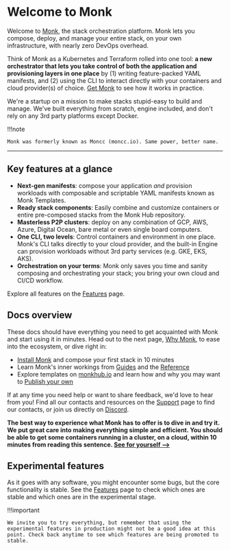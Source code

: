 # Welcome to Monk

Welcome to [Monk](https://monk.io), the stack orchestration platform. Monk lets you compose, deploy, and manage your entire stack, on your own infrastructure, with nearly zero DevOps overhead.

Think of Monk as a Kubernetes and Terraform rolled into one tool: **a new orchestrator that lets you take control of both the application and provisioning layers in one place** by (1) writing feature-packed YAML manifests, and (2) using the CLI to interact directly with your containers and cloud provider(s) of choice. [Get Monk](get-monk.md) to see how it works in practice.

We're a startup on a mission to make stacks stupid-easy to build and manage. We've built everything from scratch, engine included, and don't rely on any 3rd party platforms except Docker.

!!!note

    Monk was formerly known as Moncc (moncc.io). Same power, better name.

---

## Key features at a glance

-   **Next-gen manifests**: compose your application _and_ provision workloads with composable and scriptable YAML manifests known as Monk Templates.
-   **Ready stack components**: Easily combine and customize containers or entire pre-composed stacks from the Monk Hub repository.
-   **Masterless P2P clusters**: deploy on any combination of GCP, AWS, Azure, Digital Ocean, bare metal or even single board computers.
-   **One CLI, two levels**: Control containers and environment in one place. Monk's CLI talks directly to your cloud provider, and the built-in Engine can provision workloads without 3rd party services (e.g. GKE, EKS, AKS).
-   **Orchestration on your terms**: Monk only saves you time and sanity composing and orchestrating your stack; you bring your own cloud and CI/CD workflow.

Explore all features on the [Features](features.md) page.

## Docs overview

These docs should have everything you need to get acquainted with Monk and start using it in minutes. Head out to the next page, [Why Monk](use-cases.md), to ease into the ecosystem, or dive right in:

-   [Install Monk](get-monk.md) and compose your first stack in 10 minutes
-   Learn Monk's inner workings from [Guides](./guides/index.md) and the [Reference](./monkscript/index.md)
-   Explore templates on [monkhub.io](https://monkhub.io) and learn how and why you may want to [Publish your own](publishers.md)

If at any time you need help or want to share feedback, we'd love to hear from you! Find all our contacts and resources on the [Support](support.md) page to find our contacts, or join us directly on [Discord](https://discord.gg/WxDzaKe).

**The best way to experience what Monk has to offer is to dive in and try it. We put great care into making everything simple and efficient. You should be able to get some containers running in a cluster, on a cloud, within 10 minutes from reading this sentence. [See for yourself -->](monk-in-10.md)**

## Experimental features

As it goes with any software, you might encounter some bugs, but the core functionality is stable. See the [Features](features.md) page to check which ones are stable and which ones are in the experimental stage.

!!!important

    We invite you to try everything, but remember that using the experimental features in production might not be a good idea at this point. Check back anytime to see which features are being promoted to stable.
